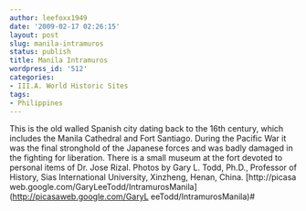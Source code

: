 ```yaml
---
author: leefoxx1949
date: '2009-02-17 02:26:15'
layout: post
slug: manila-intramuros
status: publish
title: Manila Intramuros
wordpress_id: '512'
categories:
- III.A. World Historic Sites
tags:
- Philippines
---
```


This is the old walled Spanish city dating back to the 16th century, which
includes the Manila Cathedral and Fort Santiago. During the Pacific War it was
the final stronghold of the Japanese forces and was badly damaged in the
fighting for liberation. There is a small museum at the fort devoted to
personal items of Dr. Jose Rizal. Photos by Gary L. Todd, Ph.D., Professor of
History, Sias International University, Xinzheng, Henan, China. [http://picasa
web.google.com/GaryLeeTodd/IntramurosManila](http://picasaweb.google.com/GaryL
eeTodd/IntramurosManila)#

